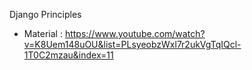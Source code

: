 Django Principles
- Material : https://www.youtube.com/watch?v=K8Uem148uOU&list=PLsyeobzWxl7r2ukVgTqIQcl-1T0C2mzau&index=11
